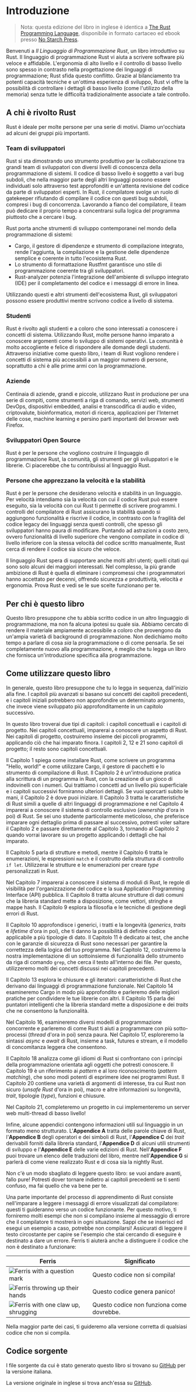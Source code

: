 # Introduzione

> Nota: questa edizione del libro in inglese è identica a [The Rust Programming
> Language][nsprust], disponibile in formato cartaceo ed ebook presso [No Starch
> Press][nsp].

[nsprust]: https://nostarch.com/rust-programming-language-2nd-edition
[nsp]: https://nostarch.com/

Benvenuti a _Il Linguaggio di Programmazione Rust_, un libro introduttivo su
Rust. Il linguaggio di programmazione Rust vi aiuta a scrivere software più
veloce e affidabile. L'ergonomia di alto livello e il controllo di basso livello
sono spesso in contrasto nella progettazione dei linguaggi di programmazione;
Rust sfida questo conflitto. Grazie al bilanciamento tra potenti capacità
tecniche e un'ottima esperienza di sviluppo, Rust vi offre la possibilità di
controllare i dettagli di basso livello (come l'utilizzo della memoria) senza
tutte le difficoltà tradizionalmente associate a tale controllo.

## A chi è rivolto Rust

Rust è ideale per molte persone per una serie di motivi. Diamo un'occhiata ad
alcuni dei gruppi più importanti.

### Team di sviluppatori

Rust si sta dimostrando uno strumento produttivo per la collaborazione tra
grandi team di sviluppatori con diversi livelli di conoscenza della
programmazione di sistemi. Il codice di basso livello è soggetto a vari bug
subdoli, che nella maggior parte degli altri linguaggi possono essere
individuati solo attraverso test approfonditi e un'attenta revisione del codice
da parte di sviluppatori esperti. In Rust, il compilatore svolge un ruolo di
gatekeeper rifiutando di compilare il codice con questi bug subdoli, compresi i
bug di concorrenza. Lavorando a fianco del compilatore, il team può dedicare il
proprio tempo a concentrarsi sulla logica del programma piuttosto che a cercare
i bug.

Rust porta anche strumenti di sviluppo contemporanei nel mondo della
programmazione di sistemi:

- Cargo, il gestore di dipendenze e strumento di compilazione integrato, rende
  l'aggiunta, la compilazione e la gestione delle dipendenze semplice e coerente
  in tutto l'ecosistema Rust.
- Lo strumento di formattazione Rustfmt garantisce uno stile di programmazione
  coerente tra gli sviluppatori.
- Rust-analyzer potenzia l'integrazione dell'ambiente di sviluppo integrato
  (IDE) per il completamento del codice e i messaggi di errore in linea.

Utilizzando questi e altri strumenti dell'ecosistema Rust, gli sviluppatori
possono essere produttivi mentre scrivono codice a livello di sistema.

### Studenti

Rust è rivolto agli studenti e a coloro che sono interessati a conoscere i
concetti di sistema. Utilizzando Rust, molte persone hanno imparato a conoscere
argomenti come lo sviluppo di sistemi operativi. La comunità è molto accogliente
e felice di rispondere alle domande degli studenti. Attraverso iniziative come
questo libro, i team di Rust vogliono rendere i concetti di sistema più
accessibili a un maggior numero di persone, soprattutto a chi è alle prime armi
con la programmazione.

### Aziende

Centinaia di aziende, grandi e piccole, utilizzano Rust in produzione per una
serie di compiti, come strumenti a riga di comando, servizi web, strumenti
DevOps, dispositivi embedded, analisi e transcodifica di audio e video,
criptovalute, bioinformatica, motori di ricerca, applicazioni per l'Internet
delle cose, machine learning e persino parti importanti del browser web Firefox.

### Sviluppatori Open Source

Rust è per le persone che vogliono costruire il linguaggio di programmazione
Rust, la comunità, gli strumenti per gli sviluppatori e le librerie. Ci
piacerebbe che tu contribuissi al linguaggio Rust.

### Persone che apprezzano la velocità e la stabilità

Rust è per le persone che desiderano velocità e stabilità in un linguaggio. Per
velocità intendiamo sia la velocità con cui il codice Rust può essere eseguito,
sia la velocità con cui Rust ti permette di scrivere programmi. I controlli del
compilatore di Rust assicurano la stabilità quando si aggiungono funzionalità e
riscrive il codice, in contrasto con la fragilità del codice legacy dei
linguaggi senza questi controlli, che spesso gli sviluppatori hanno paura di
modificare. Puntando ad astrazioni a costo zero, ovvero funzionalità di livello
superiore che vengono compilate in codice di livello inferiore con la stessa
velocità del codice scritto manualmente, Rust cerca di rendere il codice sia
sicuro che veloce.

Il linguaggio Rust spera di supportare anche molti altri utenti; quelli citati
qui sono solo alcuni dei maggiori interessati. Nel complesso, la più grande
ambizione di Rust è quella di eliminare i compromessi che i programmatori hanno
accettato per decenni, offrendo sicurezza _e_ produttività, velocità _e_
ergonomia. Prova Rust e vedi se le sue scelte funzionano per te.

## Per chi è questo libro

Questo libro presuppone che tu abbia scritto codice in un altro linguaggio di
programmazione, ma non fa alcuna ipotesi su quale sia. Abbiamo cercato di
rendere il materiale ampiamente accessibile a coloro che provengono da un'ampia
varietà di background di programmazione. Non dedichiamo molto tempo a parlare di
cosa _sia_ la programmazione o di come pensarla. Se sei completamente nuovo alla
programmazione, è meglio che tu legga un libro che fornisca un'introduzione
specifica alla programmazione.

## Come utilizzare questo libro

In generale, questo libro presuppone che tu lo legga in sequenza, dall'inizio
alla fine. I capitoli più avanzati si basano sui concetti dei capitoli
precedenti, e i capitoli iniziali potrebbero non approfondire un determinato
argomento, che invece viene sviluppato più approfonditamente in un capitolo
successivo.

In questo libro troverai due tipi di capitoli: i capitoli concettuali e i
capitoli di progetto. Nei capitoli concettuali, imparerai a conoscere un aspetto
di Rust. Nei capitoli di progetto, costruiremo insieme dei piccoli programmi,
applicando ciò che hai imparato finora. I capitoli 2, 12 e 21 sono capitoli di
progetto; il resto sono capitoli concettuali.

Il Capitolo 1 spiega come installare Rust, come scrivere un programma "Hello,
world!" e come utilizzare Cargo, il gestore di pacchetti e lo strumento di
compilazione di Rust. Il Capitolo 2 è un'introduzione pratica alla scrittura di
un programma in Rust, con la creazione di un gioco di indovinelli con i numeri.
Qui trattiamo i concetti ad un livello più superficiale e i capitoli successivi
forniranno ulteriori dettagli. Se vuoi sporcarti subito le mani, il Capitolo 2 è
dove puoi iniziare. Il Capitolo 3 tratta le caratteristiche di Rust simili a
quelle di altri linguaggi di programmazione e nel Capitolo 4 imparerai a
conoscere il sistema di controllo esclusivo (_ownership_ d'ora in poi) di Rust.
Se sei uno studente particolarmente meticoloso, che preferisce imparare ogni
dettaglio prima di passare al successivo, potresti voler saltare il Capitolo 2 e
passare direttamente al Capitolo 3, tornando al Capitolo 2 quando vorrai
lavorare su un progetto applicando i dettagli che hai imparato.

Il Capitolo 5 parla di strutture e metodi, mentre il Capitolo 6 tratta le
enumerazioni, le espressioni `match` e il costrutto della struttura di controllo
`if let`. Utilizzerai le strutture e le enumerazioni per creare _type_
personalizzati in Rust.

Nel Capitolo 7 imparerai a conoscere il sistema di moduli di Rust, le regole di
visibilità per l'organizzazione del codice e la sua Application Programming
Interface (API) pubblica. Il Capitolo 8 tratta alcune strutture di dati comuni
che la libreria standard mette a disposizione, come vettori, stringhe e mappe
hash. Il Capitolo 9 esplora la filosofia e le tecniche di gestione degli errori
di Rust.

Il Capitolo 10 approfondisce i generici, i tratti e la longevità (_generics_,
_traits_ e _lifetime_  d'ora in poi), che ti danno la possibilità di definire
codice applicabile a più tipologie di dato. Il Capitolo 11 è dedicato ai test,
che anche con le garanzie di sicurezza di Rust sono necessari per garantire la
correttezza della logica del tuo programma. Nel Capitolo 12, costruiremo la
nostra implementazione di un sottoinsieme di funzionalità dello strumento da
riga di comando `grep`, che cerca il testo all'interno dei file. Per questo,
utilizzeremo molti dei concetti discussi nei capitoli precedenti.

Il Capitolo 13 esplora le chiusure e gli iteratori: caratteristiche di Rust che
derivano dai linguaggi di programmazione funzionale. Nel Capitolo 14 esamineremo
Cargo in modo più approfondito e parleremo delle migliori pratiche per
condividere le tue librerie con altri. Il Capitolo 15 parla dei puntatori
intelligenti che la libreria standard mette a disposizione e dei _traits_ che ne
consentono la funzionalità.

Nel Capitolo 16, esamineremo diversi modelli di programmazione concorrente e
parleremo di come Rust ti aiuti a programmare con più sotto-processi (_thread_
d'ora in poi) senza paura. Nel Capitolo 17, esploreremo la sintassi _async_ e
_await_ di Rust, insieme a task, futures e stream, e il modello di concomitanza
leggera che consentono.

Il Capitolo 18 analizza come gli idiomi di Rust si confrontano con i principi
della programmazione orientata agli oggetti che potresti conoscere. Il Capitolo
19 è un riferimento ai _pattern_ e al loro riconoscimento (_pattern matching_),
che sono modi potenti di esprimere idee nei programmi Rust. Il Capitolo 20
contiene una varietà di argomenti di interesse, tra cui Rust non sicuro (_unsafe
Rust_ d'ora in poi), macro e altre informazioni su longevità, _trait_,
tipologie (_type_), funzioni e chiusure.

Nel Capitolo 21, completeremo un progetto in cui implementeremo un server web
multi-thread di basso livello!

Infine, alcune appendici contengono informazioni utili sul linguaggio in un
formato meno strutturato. L'**Appendice A** tratta delle parole chiave di Rust,
l'**Appendice B** degli operatori e dei simboli di Rust, l'**Appendice C** dei
_trait_ derivabili forniti dalla libreria standard, l'**Appendice D** di alcuni
utili strumenti di sviluppo e l'**Appendice E** delle varie edizioni di Rust.
Nell'**Appendice F** puoi trovare un elenco delle traduzioni del libro, mentre
nell'**Appendice G** si parlerà di come viene realizzato Rust e di cosa sia la
nightly Rust.

Non c'è un modo sbagliato di leggere questo libro: se vuoi andare avanti, fallo
pure! Potresti dover tornare indietro ai capitoli precedenti se ti senti
confuso, ma fai quello che va bene per te.


Una parte importante del processo di apprendimento di Rust consiste
nell'imparare a leggere i messaggi di errore visualizzati dal compilatore:
questi ti guideranno verso un codice funzionante. Per questo motivo, ti
forniremo molti esempi che non si compilano insieme al messaggio di errore che
il compilatore ti mostrerà in ogni situazione. Sappi che se inserisci ed esegui
un esempio a caso, potrebbe non compilarsi! Assicurati di leggere il testo
circostante per capire se l'esempio che stai cercando di eseguire è destinato a
dare un errore. Ferris ti aiuterà anche a distinguere il codice che non è
destinato a funzionare:

| Ferris | Significato |
| --- | --- |
| <img src="img/ferris/does_not_compile.svg" class="ferris-explain" alt="Ferris with a question mark"/> | Questo codice non si compila! |
| <img src="img/ferris/panics.svg" class="ferris-explain" alt="Ferris throwing up their hands"/> | Questo codice genera panico! |
| <img src="img/ferris/not_desired_behavior.svg" class="ferris-explain" alt="Ferris with one claw up, shrugging"/> | Questo codice non funziona come dovrebbe. |

Nella maggior parte dei casi, ti guideremo alla versione corretta di qualsiasi
codice che non si compila.

## Codice sorgente

I file sorgente da cui è stato generato questo libro si trovano su
[GitHub][book-it] per la versione italiana.

La versione originale in inglese si trova anch'essa su [GitHub][book].

[book]: https://github.com/rust-lang/book/tree/main/src
[book-it]: https://github.com/nixxo/rust-lang-book-it/tree/it-translation/src
